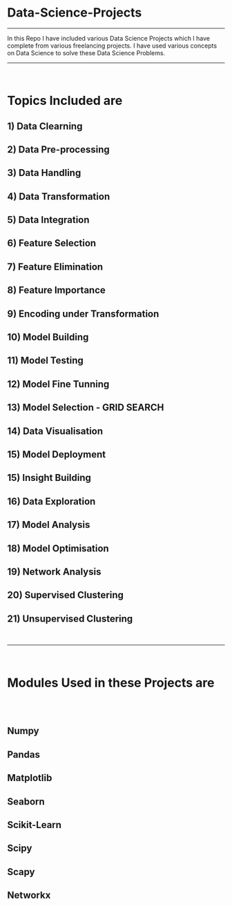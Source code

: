 # Data-Science-Projects
<hr>

In this Repo I have included various Data Science Projects which I have complete from various freelancing projects.
I have used various concepts on Data Science to solve these Data Science Problems.
<hr>
<br>

# Topics Included are

## 1) Data Clearning

## 2) Data Pre-processing

## 3) Data Handling

## 4) Data Transformation

## 5) Data Integration

## 6) Feature Selection

## 7) Feature Elimination

## 8) Feature Importance

## 9) Encoding under Transformation

## 10) Model Building

## 11) Model Testing

## 12) Model Fine Tunning

## 13) Model Selection - GRID SEARCH

## 14) Data Visualisation

## 15) Model Deployment

## 15) Insight Building

## 16) Data Exploration

## 17) Model Analysis

## 18) Model Optimisation

## 19) Network Analysis

## 20) Supervised Clustering

## 21) Unsupervised Clustering

<br>
<hr>
<br>

# Modules Used in these Projects are
<br>
<br>

## Numpy
## Pandas
## Matplotlib
## Seaborn
## Scikit-Learn
## Scipy
## Scapy
## Networkx
